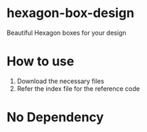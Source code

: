 # hexagon-box-design
Beautiful Hexagon boxes for your design

# How to use
1. Download the necessary files
2. Refer the index file for the reference code

# No Dependency
